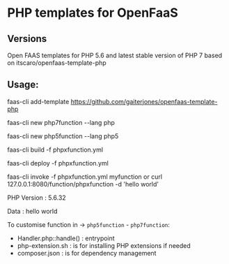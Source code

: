 # PHP templates for OpenFaaS

## Versions
Open FAAS templates for PHP 5.6 and latest stable version of PHP 7 based on itscaro/openfaas-template-php

## Usage:
faas-cli add-template https://github.com/gaiterjones/openfaas-template-php

faas-cli new php7function --lang php

faas-cli new php5function --lang php5

faas-cli build -f phpxfunction.yml

faas-cli deploy -f  phpxfunction.yml

faas-cli invoke -f phpxfunction.yml myfunction or curl 127.0.0.1:8080/function/phpxfunction -d 'hello world'


PHP Version : 5.6.32

Data : hello world


To customise function in -> `php5function` - `php7function`:

- Handler.php::handle() : entrypoint
- php-extension.sh : is for installing PHP extensions if needed
- composer.json : is for dependency management
